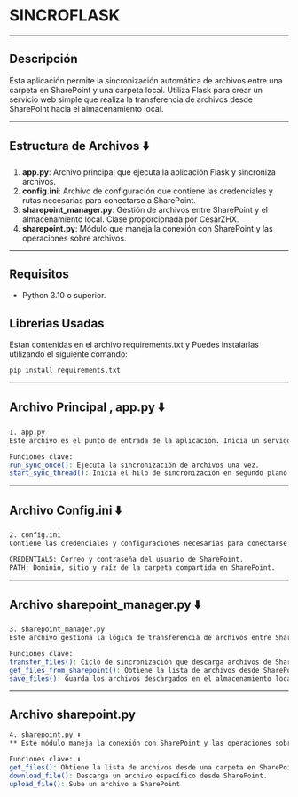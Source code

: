 # SINCROFLASK
---
## Descripción

Esta aplicación permite la sincronización automática de archivos entre una carpeta en SharePoint y una carpeta local. Utiliza Flask para crear un servicio web simple que realiza la transferencia de archivos desde SharePoint hacia el almacenamiento local.

---

## Estructura de Archivos ⬇️

1. **app.py**: Archivo principal que ejecuta la aplicación Flask y sincroniza archivos.
2. **config.ini**: Archivo de configuración que contiene las credenciales y rutas necesarias para conectarse a SharePoint.
3. **sharepoint_manager.py**: Gestión de archivos entre SharePoint y el almacenamiento local. Clase proporcionada por CesarZHX.
4. **sharepoint.py**: Módulo que maneja la conexión con SharePoint y las operaciones sobre archivos.

---

## Requisitos

- Python 3.10 o superior.

## Librerias Usadas 
Estan contenidas en el archivo requirements.txt
y Puedes instalarlas utilizando el siguiente comando:

```bash
pip install requirements.txt
```
---
## Archivo Principal , app.py ⬇️
```bash
1. app.py
Este archivo es el punto de entrada de la aplicación. Inicia un servidor Flask que ejecuta el proceso de sincronización de archivos en segundo plano. Cada vez que accedes a la ruta principal /, devuelve el estado de sincronización.

Funciones clave:
run_sync_once(): Ejecuta la sincronización de archivos una vez.
start_sync_thread(): Inicia el hilo de sincronización en segundo plano.
```
---
## Archivo Config.ini ⬇️ 
```bash
2. config.ini
Contiene las credenciales y configuraciones necesarias para conectarse al sitio de SharePoint. Configura las siguientes secciones:

CREDENTIALS: Correo y contraseña del usuario de SharePoint.
PATH: Dominio, sitio y raíz de la carpeta compartida en SharePoint.
```
---
## Archivo sharepoint_manager.py ⬇️
```bash
3. sharepoint_manager.py
Este archivo gestiona la lógica de transferencia de archivos entre SharePoint y el almacenamiento local. Descarga archivos desde SharePoint y los guarda en una carpeta local.

Funciones clave:
transfer_files(): Ciclo de sincronización que descarga archivos de SharePoint y los guarda en local.
get_files_from_sharepoint(): Obtiene la lista de archivos desde SharePoint.
save_files(): Guarda los archivos descargados en el almacenamiento local.
```
---
## Archivo sharepoint.py
```bash
4. sharepoint.py ⬇️
** Este módulo maneja la conexión con SharePoint y las operaciones sobre los archivos (descarga, subida, obtención de propiedades, etc.).

Funciones clave: ⬇️
get_files(): Obtiene la lista de archivos desde una carpeta en SharePoint.
download_file(): Descarga un archivo específico desde SharePoint.
upload_file(): Sube un archivo a SharePoint